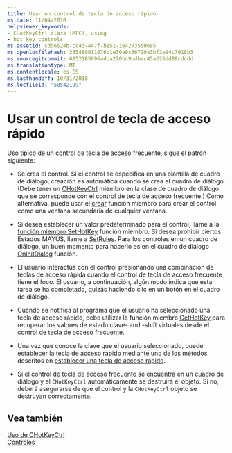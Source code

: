 ```yaml
---
title: Usar un control de tecla de acceso rápido
ms.date: 11/04/2016
helpviewer_keywords:
- CHotKeyCtrl class [MFC], using
- hot key controls
ms.assetid: cdd6524b-cc43-447f-b151-164273559685
ms.openlocfilehash: 335489011076b1e30a9c36720a3bf2e94c7918b3
ms.sourcegitcommit: 6052185696adca270bc9bdbec45a626dd89cdcdd
ms.translationtype: MT
ms.contentlocale: es-ES
ms.lasthandoff: 10/31/2018
ms.locfileid: "50542199"
---
```

# <a name="using-a-hot-key-control"></a>Usar un control de tecla de acceso rápido

Uso típico de un control de tecla de acceso frecuente, sigue el patrón siguiente:

- Se crea el control. Si el control se especifica en una plantilla de cuadro de diálogo, creación es automática cuando se crea el cuadro de diálogo. (Debe tener un [CHotKeyCtrl](../mfc/reference/chotkeyctrl-class.md) miembro en la clase de cuadro de diálogo que se corresponde con el control de tecla de acceso frecuente.) Como alternativa, puede usar el [crear](../mfc/reference/chotkeyctrl-class.md#create) función miembro para crear el control como una ventana secundaria de cualquier ventana.

- Si desea establecer un valor predeterminado para el control, llame a la [función miembro SetHotKey](../mfc/reference/chotkeyctrl-class.md#sethotkey) función miembro. Si desea prohibir ciertos Estados MAYÚS, llame a [SetRules](../mfc/reference/chotkeyctrl-class.md#setrules). Para los controles en un cuadro de diálogo, un buen momento para hacerlo es en el cuadro de diálogo [OnInitDialog](../mfc/reference/cdialog-class.md#oninitdialog) función.

- El usuario interactúa con el control presionando una combinación de teclas de acceso rápida cuando el control de tecla de acceso frecuente tiene el foco. El usuario, a continuación, algún modo indica que esta tarea se ha completado, quizás haciendo clic en un botón en el cuadro de diálogo.

- Cuando se notifica al programa que el usuario ha seleccionado una tecla de acceso rápido, debe utilizar la función miembro [GetHotKey](../mfc/reference/chotkeyctrl-class.md#gethotkey) para recuperar los valores de estado clave- and -shift virtuales desde el control de tecla de acceso frecuente.

- Una vez que conoce la clave que el usuario seleccionado, puede establecer la tecla de acceso rápido mediante uno de los métodos descritos en [establecer una tecla de acceso rápido](../mfc/setting-a-hot-key.md).

- Si el control de tecla de acceso frecuente se encuentra en un cuadro de diálogo y el `CHotKeyCtrl` automáticamente se destruirá el objeto. Si no, deberá asegurarse de que el control y la `CHotKeyCtrl` objeto se destruyan correctamente.

## <a name="see-also"></a>Vea también

[Uso de CHotKeyCtrl](../mfc/using-chotkeyctrl.md)<br/>
[Controles](../mfc/controls-mfc.md)

